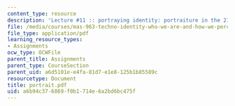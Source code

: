 ```yaml
---
content_type: resource
description: 'Lecture #11 :: portraying identity: portraiture in the 21st century'
file: /media/courses/mas-963-techno-identity-who-we-are-and-how-we-perceive-ourselves-and-others-spring-2002/a6b94c376869f0b1714e6a2bd6bc475f_portrait.pdf
file_type: application/pdf
learning_resource_types:
- Assignments
ocw_type: OCWFile
parent_title: Assignments
parent_type: CourseSection
parent_uid: a6d5101e-e4fa-81d7-e1e8-125b1b85589c
resourcetype: Document
title: portrait.pdf
uid: a6b94c37-6869-f0b1-714e-6a2bd6bc475f
---
```

